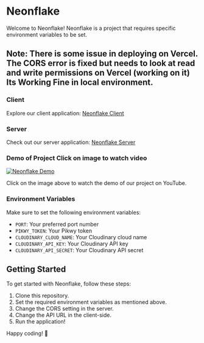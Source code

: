 # Neonflake

Welcome to Neonflake! Neonflake is a project that requires specific environment variables to be set.

## Note: There is some issue in deploying on Vercel. The CORS error is fixed but needs to look at read and write permissions on Vercel (working on it) Its Working Fine in local environment.

### Client
Explore our client application: [Neonflake Client](https://neonflake-client.vercel.app/)

### Server
Check out our server application: [Neonflake Server](https://neonflake-umber.vercel.app/)

### Demo of Project Click on image to watch video
[![Neonflake Demo](https://img.youtube.com/vi/iCgQAghgm98/maxresdefault.jpg)](https://youtu.be/iCgQAghgm98)

Click on the image above to watch the demo of our project on YouTube.

### Environment Variables

Make sure to set the following environment variables:

- `PORT`: Your preferred port number
- `PIKWY_TOKEN`: Your Pikwy token
- `CLOUDINARY_CLOUD_NAME`: Your Cloudinary cloud name
- `CLOUDINARY_API_KEY`: Your Cloudinary API key
- `CLOUDINARY_API_SECRET`: Your Cloudinary API secret

## Getting Started

To get started with Neonflake, follow these steps:

1. Clone this repository.
2. Set the required environment variables as mentioned above.
3. Change the CORS setting in the server.
4. Change the API URL in the client-side.
5. Run the application!

Happy coding! 🚀
